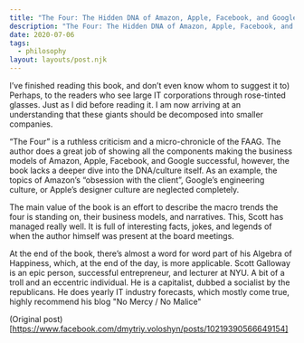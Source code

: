 ```yaml
---
title: "The Four: The Hidden DNA of Amazon, Apple, Facebook, and Google"
description: "The Four: The Hidden DNA of Amazon, Apple, Facebook, and Google"
date: 2020-07-06
tags:
  - philosophy
layout: layouts/post.njk
---
```



I’ve finished reading this book, and don’t even know whom to suggest it to) Perhaps, to the readers who see large IT corporations through rose-tinted glasses. Just as I did before reading it. I am now arriving at an understanding that these giants should be decomposed into smaller companies.

“The Four” is a ruthless criticism and a micro-chronicle of the FAAG. The author does a great job of showing all the components making the business models of Amazon, Apple, Facebook, and Google successful, however, the book lacks a deeper dive into the DNA/culture itself. As an example, the topics of Amazon’s “obsession with the client”, Google’s engineering culture, or Apple’s designer culture are neglected completely.

The main value of the book is an effort to describe the macro trends the four is standing on, their business models, and narratives. This, Scott has managed really well. It is full of interesting facts, jokes, and legends of when the author himself was present at the board meetings.

At the end of the book, there’s almost a word for word part of his Algebra of Happiness, which, at the end of the day, is more applicable.
Scott Galloway is an epic person, successful entrepreneur, and lecturer at NYU. A bit of a troll and an eccentric individual. He is a capitalist, dubbed a socialist by the republicans. He does yearly IT industry forecasts, which mostly come true, highly recommend his blog "No Mercy / No Malice"

(Original post)[https://www.facebook.com/dmytriy.voloshyn/posts/10219390566649154]
